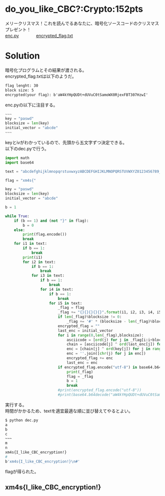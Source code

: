 # do_you_like_CBC?:Crypto:152pts
メリークリスマス！これを読んでるあなたに、暗号化ソースコードのクリスマスプレゼント！  
[enc.py](enc.py)　　　　[encrypted_flag.txt](encrypted_flag.txt)  

# Solution
暗号化プログラムとその結果が渡される。  
encrypted_flag.txtは以下のようだ。  
```text:encrypted_flag.txt
flag lenght: 30
block size: 5
encrypted(your flag): b'aW4kYHpQUDt+dUVuC0tSamoWX0RjexFBT307HzwI'
```
enc.pyの以下に注目する。  
```python
~~~
key = "paswd"
blocksize = len(key)
initial_vector = "abcde"
~~~
```
keyとivがわかっているので、先頭から五文字ずつ決定できる。  
以下のdec.pyで行う。  
```python:dec.py
import math
import base64

text = "abcdefghijklmnopqrstuvwxyzABCDEFGHIJKLMNOPQRSTUVWXYZ0123456789_} !?#\n"

flag = "xm4s{"

key = "paswd"
blocksize = len(key)
initial_vector = "abcde"

b = 1

while True:
    if (b == 1) and (not "}" in flag):
        b = 0
    else:
        print(flag.encode())
        break
    for i1 in text:
        if b == 1:
            break
        print(i1)
        for i2 in text:
            if b == 1:
                break
            for i3 in text:
                if b == 1:
                    break
                for i4 in text:
                    if b == 1:
                        break
                    for i5 in text:
                        _flag = flag
                        _flag += "{}{}{}{}{}".format(i1, i2, i3, i4, i5)
                        if len(_flag)%blocksize != 0:
                            _flag += '#' * (blocksize - len(_flag)%blocksize)
                        encrypted_flag = ""
                        last_enc = initial_vector
                        for i in range(0,len(_flag),blocksize):
                            asciicode = [ord(j) for j in _flag[i:i+blocksize]]
                            chain = [asciicode[j] ^ ord(last_enc[j]) for j in range(blocksize)]
                            enc = [chain[j] ^ ord(key[j]) for j in range(blocksize)]
                            enc = ''.join([chr(j) for j in enc])
                            encrypted_flag += enc
                            last_enc = enc
                        if encrypted_flag.encode("utf-8") in base64.b64decode("aW4kYHpQUDt+dUVuC0tSamoWX0RjexFBT307HzwI"):
                            print(_flag)
                            flag = _flag
                            b = 1
                            break
                        #print(encrypted_flag.encode("utf-8"))
                        #print(base64.b64decode("aW4kYHpQUDt+dUVuC0tSamoWX0RjexFBT307HzwI"))
```
実行する。  
時間がかかるため、textを適宜最適な順に並び替えてやるとよい。  
```bash
$ python dec.py
a
b
c
~~~
m
n
xm4s{I_like_CBC_encryption!}
#
b'xm4s{I_like_CBC_encryption!}\n#'
```
flagが得られた。  

## xm4s{I_like_CBC_encryption!}